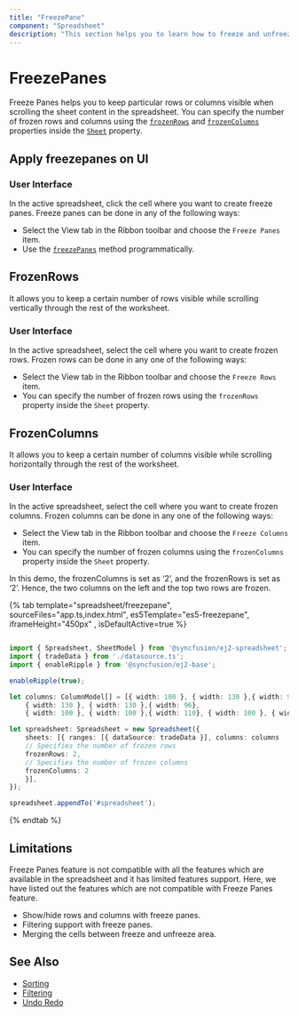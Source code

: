 ```yaml
---
title: "FreezePane"
component: "Spreadsheet"
description: "This section helps you to learn how to freeze and unfreeze a row and column in the Spreadsheet control."
---
```


# FreezePanes

Freeze Panes helps you to keep particular rows or columns visible when scrolling the sheet content in the spreadsheet. You can specify the number of frozen rows and columns using the [`frozenRows`](../api/spreadsheet/#frozenRows) and [`frozenColumns`](../api/spreadsheet/#frozenColumns) properties inside the [`Sheet`](../api/spreadsheet#sheets) property.

## Apply freezepanes on UI

### User Interface

In the active spreadsheet, click the cell where you want to create freeze panes. Freeze panes can be done in any of the following ways:

* Select the View tab in the Ribbon toolbar and choose the `Freeze Panes` item.
* Use the [`freezePanes`](../api/spreadsheet/#freezePanes) method programmatically.

## FrozenRows

It allows you to keep a certain number of rows visible while scrolling vertically through the rest of the worksheet.

### User Interface

In the active spreadsheet, select the cell where you want to create frozen rows. Frozen rows can be done in any one of the following ways:

* Select the View tab in the Ribbon toolbar and choose the `Freeze Rows` item.
* You can specify the number of frozen rows using the `frozenRows` property inside the `Sheet` property.

## FrozenColumns

It allows you to keep a certain number of columns visible while scrolling horizontally through the rest of the worksheet.

### User Interface

In the active spreadsheet, select the cell where you want to create frozen columns. Frozen columns can be done in any one of the following ways:

* Select the View tab in the Ribbon toolbar and choose the `Freeze Columns` item.
* You can specify the number of frozen columns using the `frozenColumns` property inside the `Sheet` property.

In this demo, the frozenColumns is set as ‘2’, and the frozenRows is set as ‘2’. Hence, the two columns on the left and the top two rows are frozen.

{% tab template="spreadsheet/freezepane", sourceFiles="app.ts,index.html", es5Template="es5-freezepane", iframeHeight="450px" , isDefaultActive=true %}

```typescript

import { Spreadsheet, SheetModel } from '@syncfusion/ej2-spreadsheet';
import { tradeData } from './datasource.ts';
import { enableRipple } from '@syncfusion/ej2-base';

enableRipple(true);

let columns: ColumnModel[] = [{ width: 100 }, { width: 130 },{ width: 96},
    { width: 130 }, { width: 130 },{ width: 96},
    { width: 100 }, { width: 100 },{ width: 110}, { width: 100 }, { width: 130 },{ width: 150}]

let spreadsheet: Spreadsheet = new Spreadsheet({
    sheets: [{ ranges: [{ dataSource: tradeData }], columns: columns
    // Specifies the number of frozen rows
    frozenRows: 2,
    // Specifies the number of frozen columns
    frozenColumns: 2
    }],
});

spreadsheet.appendTo('#spreadsheet');
```

{% endtab %}

## Limitations

Freeze Panes feature is not compatible with all the features which are available in the spreadsheet and it has limited features support. Here, we have listed out the features which are not compatible with Freeze Panes feature.

* Show/hide rows and columns with freeze panes.
* Filtering support with freeze panes.
* Merging the cells between freeze and unfreeze area.

## See Also

* [Sorting](./sort)
* [Filtering](./filter)
* [Undo Redo](./undo-redo)